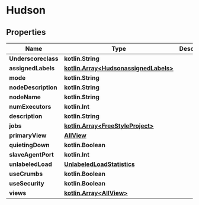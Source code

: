 
# Hudson

## Properties
Name | Type | Description | Notes
------------ | ------------- | ------------- | -------------
**Underscoreclass** | **kotlin.String** |  |  [optional]
**assignedLabels** | [**kotlin.Array&lt;HudsonassignedLabels&gt;**](HudsonassignedLabels.md) |  |  [optional]
**mode** | **kotlin.String** |  |  [optional]
**nodeDescription** | **kotlin.String** |  |  [optional]
**nodeName** | **kotlin.String** |  |  [optional]
**numExecutors** | **kotlin.Int** |  |  [optional]
**description** | **kotlin.String** |  |  [optional]
**jobs** | [**kotlin.Array&lt;FreeStyleProject&gt;**](FreeStyleProject.md) |  |  [optional]
**primaryView** | [**AllView**](AllView.md) |  |  [optional]
**quietingDown** | **kotlin.Boolean** |  |  [optional]
**slaveAgentPort** | **kotlin.Int** |  |  [optional]
**unlabeledLoad** | [**UnlabeledLoadStatistics**](UnlabeledLoadStatistics.md) |  |  [optional]
**useCrumbs** | **kotlin.Boolean** |  |  [optional]
**useSecurity** | **kotlin.Boolean** |  |  [optional]
**views** | [**kotlin.Array&lt;AllView&gt;**](AllView.md) |  |  [optional]




